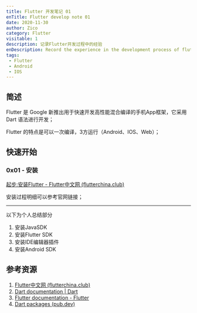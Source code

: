 ```yaml
---
title: Flutter 开发笔记 01
enTitle: Flutter develop note 01
date: 2020-11-30
author: Zico
category: Flutter
visitable: 1
description: 记录Flutter开发过程中的经验
enDescription: Record the experience in the development process of flutter
tags:
 - Flutter
 - Android
 - IOS
---
```


## 简述

Flutter 是 Google 新推出用于快速开发高性能混合编译的手机App框架，它采用 Dart 语法进行开发；

Flutter 的特点是可以一次编译，3方运行（Android、IOS、Web）；

## 快速开始

### 0x01 - 安装

[起步:安装Flutter - Flutter中文网 (flutterchina.club)](https://flutterchina.club/get-started/install/)

安装过程明细可以参考官网链接；

---

以下为个人总结部分

1. 安装JavaSDK
2. 安装Flutter SDK
3. 安装IDE编辑器插件
4. 安装Android SDK

## 参考资源

1. [Flutter中文网 (flutterchina.club)](https://flutterchina.club/)
2. [Dart documentation | Dart](https://dart.dev/guides)
3. [Flutter documentation - Flutter](https://flutter.dev/docs)
4. [Dart packages (pub.dev)](https://pub.dev/)

